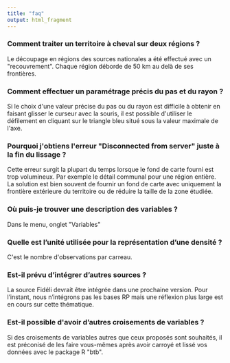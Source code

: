 ```yaml
---
title: "faq"
output: html_fragment
---
```


### Comment traiter un territoire à cheval sur deux régions ?
Le découpage en régions des sources nationales a été effectué avec un "recouvrement". Chaque région déborde de 50 km au delà de ses frontières.

### Comment effectuer un paramétrage précis du pas et du rayon ?
Si le choix d'une valeur précise du pas ou du rayon est difficile à obtenir en faisant glisser le curseur avec la souris, il est possible d'utiliser le défilement en cliquant sur le triangle bleu situé sous la valeur maximale de l'axe.

###	Pourquoi j'obtiens l'erreur "Disconnected from server" juste à la fin du lissage ?
Cette erreur surgit la plupart du temps lorsque le fond de carte fourni est trop volumineux. Par exemple le détail communal pour une région entière. La solution est bien souvent de fournir un fond de carte avec uniquement la frontière extérieure du territoire ou de réduire la taille de la zone étudiée.

###	Où puis-je trouver une description des variables ?
Dans le menu, onglet "Variables"

###	Quelle est l’unité utilisée pour la représentation d’une densité ?
C'est le nombre d'observations par carreau.

###	Est-il prévu d’intégrer d’autres sources ?
La source Fidéli devrait être intégrée dans une prochaine version.
Pour l’instant, nous n’intégrons pas les bases RP mais une réflexion plus large est en cours sur cette thématique.

###	Est-il possible d'avoir d’autres croisements de variables ?
Si des croisements de variables autres que ceux proposés sont souhaités, il est préconisé de les faire vous-mêmes après avoir carroyé et lissé vos données avec le package R "btb".

